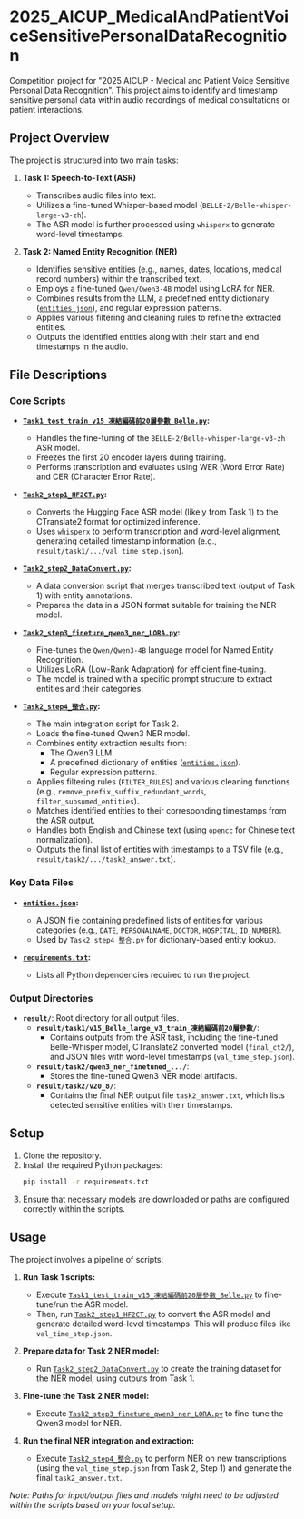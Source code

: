 # 2025_AICUP_MedicalAndPatientVoiceSensitivePersonalDataRecognition

Competition project for "2025 AICUP - Medical and Patient Voice Sensitive Personal Data Recognition". This project aims to identify and timestamp sensitive personal data within audio recordings of medical consultations or patient interactions.

## Project Overview

The project is structured into two main tasks:

1.  **Task 1: Speech-to-Text (ASR)**
    *   Transcribes audio files into text.
    *   Utilizes a fine-tuned Whisper-based model (`BELLE-2/Belle-whisper-large-v3-zh`).
    *   The ASR model is further processed using `whisperx` to generate word-level timestamps.

2.  **Task 2: Named Entity Recognition (NER)**
    *   Identifies sensitive entities (e.g., names, dates, locations, medical record numbers) within the transcribed text.
    *   Employs a fine-tuned `Qwen/Qwen3-4B` model using LoRA for NER.
    *   Combines results from the LLM, a predefined entity dictionary ([`entities.json`](entities.json)), and regular expression patterns.
    *   Applies various filtering and cleaning rules to refine the extracted entities.
    *   Outputs the identified entities along with their start and end timestamps in the audio.

## File Descriptions

### Core Scripts

*   **[`Task1_test_train_v15_凍結編碼前20層參數_Belle.py`](Task1_test_train_v15_凍結編碼前20層參數_Belle.py):**
    *   Handles the fine-tuning of the `BELLE-2/Belle-whisper-large-v3-zh` ASR model.
    *   Freezes the first 20 encoder layers during training.
    *   Performs transcription and evaluates using WER (Word Error Rate) and CER (Character Error Rate).

*   **[`Task2_step1_HF2CT.py`](Task2_step1_HF2CT.py):**
    *   Converts the Hugging Face ASR model (likely from Task 1) to the CTranslate2 format for optimized inference.
    *   Uses `whisperx` to perform transcription and word-level alignment, generating detailed timestamp information (e.g., `result/task1/.../val_time_step.json`).

*   **[`Task2_step2_DataConvert.py`](Task2_step2_DataConvert.py):**
    *   A data conversion script that merges transcribed text (output of Task 1) with entity annotations.
    *   Prepares the data in a JSON format suitable for training the NER model.

*   **[`Task2_step3_fineture_qwen3_ner_LORA.py`](Task2_step3_fineture_qwen3_ner_LORA.py):**
    *   Fine-tunes the `Qwen/Qwen3-4B` language model for Named Entity Recognition.
    *   Utilizes LoRA (Low-Rank Adaptation) for efficient fine-tuning.
    *   The model is trained with a specific prompt structure to extract entities and their categories.

*   **[`Task2_step4_整合.py`](Task2_step4_整合.py):**
    *   The main integration script for Task 2.
    *   Loads the fine-tuned Qwen3 NER model.
    *   Combines entity extraction results from:
        *   The Qwen3 LLM.
        *   A predefined dictionary of entities ([`entities.json`](entities.json)).
        *   Regular expression patterns.
    *   Applies filtering rules (`FILTER_RULES`) and various cleaning functions (e.g., `remove_prefix_suffix_redundant_words`, `filter_subsumed_entities`).
    *   Matches identified entities to their corresponding timestamps from the ASR output.
    *   Handles both English and Chinese text (using `opencc` for Chinese text normalization).
    *   Outputs the final list of entities with timestamps to a TSV file (e.g., `result/task2/.../task2_answer.txt`).

### Key Data Files

*   **[`entities.json`](entities.json):**
    *   A JSON file containing predefined lists of entities for various categories (e.g., `DATE`, `PERSONALNAME`, `DOCTOR`, `HOSPITAL`, `ID_NUMBER`).
    *   Used by `Task2_step4_整合.py` for dictionary-based entity lookup.

*   **[`requirements.txt`](requirements.txt):**
    *   Lists all Python dependencies required to run the project.

### Output Directories

*   **`result/`**: Root directory for all output files.
    *   **`result/task1/v15_Belle_large_v3_train_凍結編碼前20層參數/`**:
        *   Contains outputs from the ASR task, including the fine-tuned Belle-Whisper model, CTranslate2 converted model (`final_ct2/`), and JSON files with word-level timestamps (`val_time_step.json`).
    *   **`result/task2/qwen3_ner_finetuned_.../`**:
        *   Stores the fine-tuned Qwen3 NER model artifacts.
    *   **`result/task2/v20_8/`**:
        *   Contains the final NER output file `task2_answer.txt`, which lists detected sensitive entities with their timestamps.

## Setup

1.  Clone the repository.
2.  Install the required Python packages:
    ```sh
    pip install -r requirements.txt
    ```
3.  Ensure that necessary models are downloaded or paths are configured correctly within the scripts.

## Usage

The project involves a pipeline of scripts:

1.  **Run Task 1 scripts:**
    *   Execute [`Task1_test_train_v15_凍結編碼前20層參數_Belle.py`](Task1_test_train_v15_凍結編碼前20層參數_Belle.py) to fine-tune/run the ASR model.
    *   Then, run [`Task2_step1_HF2CT.py`](Task2_step1_HF2CT.py) to convert the ASR model and generate detailed word-level timestamps. This will produce files like `val_time_step.json`.

2.  **Prepare data for Task 2 NER model:**
    *   Run [`Task2_step2_DataConvert.py`](Task2_step2_DataConvert.py) to create the training dataset for the NER model, using outputs from Task 1.

3.  **Fine-tune the Task 2 NER model:**
    *   Execute [`Task2_step3_fineture_qwen3_ner_LORA.py`](Task2_step3_fineture_qwen3_ner_LORA.py) to fine-tune the Qwen3 model for NER.

4.  **Run the final NER integration and extraction:**
    *   Execute [`Task2_step4_整合.py`](Task2_step4_整合.py) to perform NER on new transcriptions (using the `val_time_step.json` from Task 2, Step 1) and generate the final `task2_answer.txt`.

*Note: Paths for input/output files and models might need to be adjusted within the scripts based on your local setup.*